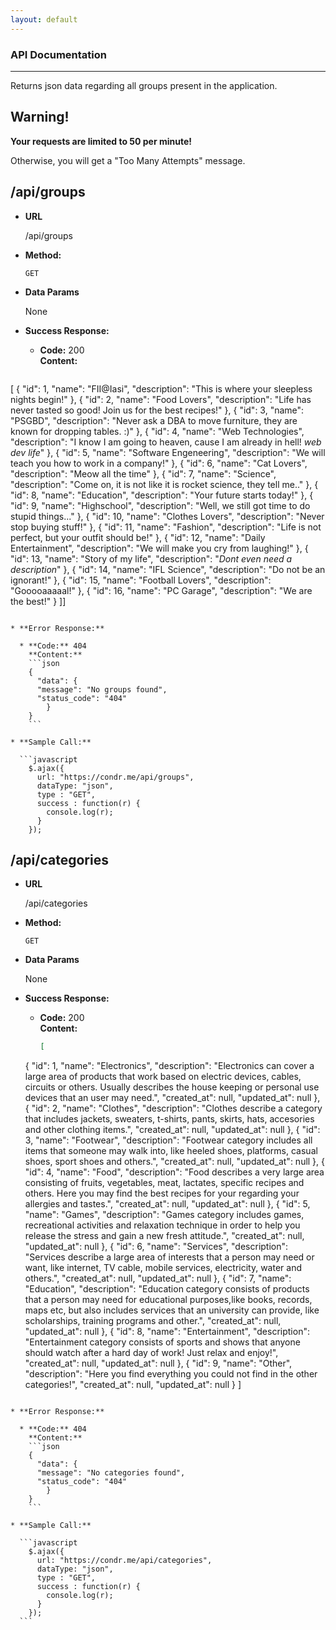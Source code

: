```yaml
---
layout: default
---
```

### API Documentation
----

Returns json data regarding all groups present in the application.
## Warning!
__Your requests are limited to 50 per minute!__

Otherwise, you will get a "Too Many Attempts" message.

## /api/groups

* **URL**

  /api/groups

* **Method:**

  `GET`

* **Data Params**

  None

* **Success Response:**

  * **Code:** 200 <br />
    **Content:**
    ```json
[
{
"id": 1,
"name": "FII@Iasi",
"description": "This is where your sleepless nights begin!"
},
{
"id": 2,
"name": "Food Lovers",
"description": "Life has never tasted so good! Join us for the best recipes!"
},
{
"id": 3,
"name": "PSGBD",
"description": "Never ask a DBA to move furniture, they are known for dropping tables. :)"
},
{
"id": 4,
"name": "Web Technologies",
"description": "I know I am going to heaven, cause I am already in hell! *web dev life*"
},
{
"id": 5,
"name": "Software Engeneering",
"description": "We will teach you how to work in a company!"
},
{
"id": 6,
"name": "Cat Lovers",
"description": "Meow all the time"
},
{
"id": 7,
"name": "Science",
"description": "Come on, it is not like it is rocket science, they tell me.."
},
{
"id": 8,
"name": "Education",
"description": "Your future starts today!"
},
{
"id": 9,
"name": "Highschool",
"description": "Well, we still got time to do stupid things..."
},
{
"id": 10,
"name": "Clothes Lovers",
"description": "Never stop buying stuff!"
},
{
"id": 11,
"name": "Fashion",
"description": "Life is not perfect, but your outfit should be!"
},
{
"id": 12,
"name": "Daily Entertainment",
"description": "We will make you cry from laughing!"
},
{
"id": 13,
"name": "Story of my life",
"description": "*Dont even need a description*"
},
{
"id": 14,
"name": "IFL Science",
"description": "Do not be an ignorant!"
},
{
"id": 15,
"name": "Football Lovers",
"description": "Gooooaaaaal!"
},
{
"id": 16,
"name": "PC Garage",
"description": "We are the best!"
}
]]
```

* **Error Response:**

  * **Code:** 404  
    **Content:**
    ```json
    {
      "data": {
      "message": "No groups found",
      "status_code": "404"
        }
    }
    ```

* **Sample Call:**

  ```javascript
    $.ajax({
      url: "https://condr.me/api/groups",
      dataType: "json",
      type : "GET",
      success : function(r) {
        console.log(r);
      }
    });
  ```

  ## /api/categories

  * **URL**

    /api/categories

  * **Method:**

    `GET`

  * **Data Params**

    None

  * **Success Response:**

    * **Code:** 200 <br />
      **Content:**
      ```json
      [
    {
    "id": 1,
    "name": "Electronics",
    "description": "Electronics can cover a large area of products that work based on electric devices, cables, circuits or others. Usually describes the house keeping or personal use devices that an user may need.",
    "created_at": null,
    "updated_at": null
    },
    {
    "id": 2,
    "name": "Clothes",
    "description": "Clothes describe a category that includes jackets, sweaters, t-shirts, pants, skirts, hats, accesories and other clothing items.",
    "created_at": null,
    "updated_at": null
    },
    {
    "id": 3,
    "name": "Footwear",
    "description": "Footwear category includes all items that someone may walk into, like heeled shoes, platforms, casual shoes, sport shoes and others.",
    "created_at": null,
    "updated_at": null
    },
    {
    "id": 4,
    "name": "Food",
    "description": "Food describes a very large area consisting of fruits, vegetables, meat, lactates, specific recipes and others. Here you may find the best recipes for your regarding your allergies and tastes.",
    "created_at": null,
    "updated_at": null
    },
    {
    "id": 5,
    "name": "Games",
    "description": "Games category includes games, recreational activities and relaxation technique in order to help you release the stress and gain a new fresh attitude.",
    "created_at": null,
    "updated_at": null
    },
    {
    "id": 6,
    "name": "Services",
    "description": "Services describe a large area of interests that a person may need or want, like internet, TV cable, mobile services, electricity, water and others.",
    "created_at": null,
    "updated_at": null
    },
    {
    "id": 7,
    "name": "Education",
    "description": "Education category consists of products that a person may need for educational purposes,like books, records, maps etc, but also includes services that an university can provide, like scholarships, training programs and other.",
    "created_at": null,
    "updated_at": null
    },
    {
    "id": 8,
    "name": "Entertainment",
    "description": "Entertainment category consists of sports and shows  that anyone should watch after a hard day of work! Just relax and enjoy!",
    "created_at": null,
    "updated_at": null
    },
    {
    "id": 9,
    "name": "Other",
    "description": "Here you find everything you could not find in the other categories!",
    "created_at": null,
    "updated_at": null
    }
    ]
  ```

  * **Error Response:**

    * **Code:** 404  
      **Content:**
      ```json
      {
        "data": {
        "message": "No categories found",
        "status_code": "404"
          }
      }
      ```

  * **Sample Call:**

    ```javascript
      $.ajax({
        url: "https://condr.me/api/categories",
        dataType: "json",
        type : "GET",
        success : function(r) {
          console.log(r);
        }
      });
    ```

